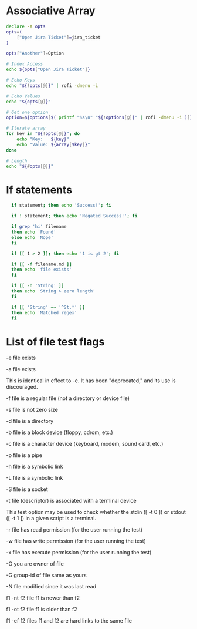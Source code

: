 # Associative Array

```sh
declare -A opts
opts=(
	["Open Jira Ticket"]=jira_ticket
)

opts["Another"]=Option

# Index Access
echo ${opts["Open Jira Ticket"]}

# Echo Keys
echo "${!opts[@]}" | rofi -dmenu -i

# Echo Values
echo "${opts[@]}"

# Get one option
option=${options[$( printf "%s\n" "${!options[@]}" | rofi -dmenu -i )]}

# Iterate array
for key in "${!opts[@]}"; do
    echo "Key:   ${key}"
    echo "Value: ${array[$key]}"
done

# Length
echo "${#opts[@]}"
```

# If statements
```zsh
  if statement; then echo 'Success!'; fi

  if ! statement; then echo 'Negated Success!'; fi

  if grep 'hi' filename
  then echo 'Found'
  else echo 'Nope' 
  fi

  if [[ 1 > 2 ]]; then echo '1 is gt 2'; fi

  if [[ -f filename.md ]] 
  then echo 'file exists'
  fi

  if [[ -n 'String' ]]
  then echo 'String > zero length'
  fi

  if [[ 'String' =~ '^St.*' ]]
  then echo 'Matched regex'
  fi
```
# List of file test flags

-e
file exists

-a
file exists

This is identical in effect to -e. It has been "deprecated," and its use is discouraged.

-f
file is a regular file (not a directory or device file)

-s
file is not zero size

-d
file is a directory

-b
file is a block device (floppy, cdrom, etc.)

-c
file is a character device (keyboard, modem, sound card, etc.)

-p
file is a pipe

-h
file is a symbolic link

-L
file is a symbolic link

-S
file is a socket

-t
file (descriptor) is associated with a terminal device

This test option may be used to check whether the stdin ([ -t 0 ]) or stdout ([ -t 1 ]) in a given script is a terminal.

-r
file has read permission (for the user running the test)

-w
file has write permission (for the user running the test)

-x
file has execute permission (for the user running the test)


-O
you are owner of file

-G
group-id of file same as yours

-N
file modified since it was last read

f1 -nt f2
file f1 is newer than f2

f1 -ot f2
file f1 is older than f2

f1 -ef f2
files f1 and f2 are hard links to the same file
